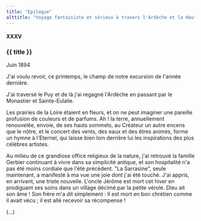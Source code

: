 ```yaml
---
title: "Epilogue"
alttitle: "Voyage fantaisiste et sérieux à travers l'Ardèche et la Haute-Loire"
---
```


#### XXXV

### {{ title }}

<div class="end">

Juin 1894

</div>

J'ai voulu revoir, ce printemps, le champ de notre excursion de l'année
dernière.

J'ai traversé le Puy et de là j'ai regagné l'Ardèche en passant par le Monastier
et Sainte-Eulalie.

Les prairies de la Loire étaient en fleurs, et on ne peut imaginer une pareille
profusion de couleurs et de parfums. Ah ! la terre, annuellement renouvelée,
envoie, de ses hauts sommets, au Créateur un autre encens que le nôtre, et le
concert des vents, des eaux et des êtres animés, forme un hymne à l'Eternel, qui
laisse bien loin derrière lui les inspirations des plus célèbres artistes.

Au milieu de ce grandiose office religieux de la nature, j'ai retrouvé la
famille Gerbier continuant à vivre dans sa simplicité antique, et son
hospitalité n'a pas été moins cordiale que l'été précédent. "La Sarrasine",
seule maintenant, a manifesté à ma vue une joie dont j'ai été touché. J'ai
appris, en arrivant, une triste nouvelle. L'oncle Jérôme est mort cet hiver en
prodiguant ses soins dans un village décimé par la petite vérole. Dieu ait son
âme ! Son frère m'a dit simplement : Il est mort en bon chrétien comme il avait
vécu ; il est allé recevoir sa récompense !

(...)
